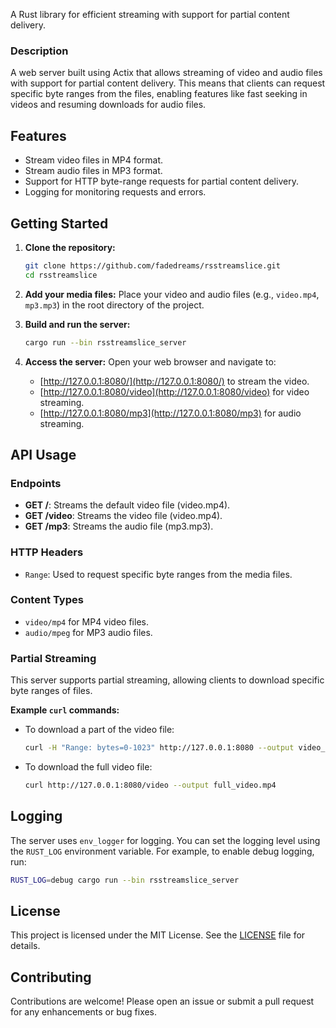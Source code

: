 A Rust library for efficient  streaming with support for partial content delivery.

### Description

A web server built using Actix that allows streaming of video and audio files with support for partial content delivery. This means that clients can request specific byte ranges from the files, enabling features like fast seeking in videos and resuming downloads for audio files.

## Features

- Stream video files in MP4 format.
- Stream audio files in MP3 format.
- Support for HTTP byte-range requests for partial content delivery.
- Logging for monitoring requests and errors.

## Getting Started

1. **Clone the repository:**
   ```bash
   git clone https://github.com/fadedreams/rsstreamslice.git
   cd rsstreamslice
   ```

2. **Add your media files:**
   Place your video and audio files (e.g., `video.mp4`, `mp3.mp3`) in the root directory of the project.

3. **Build and run the server:**
   ```bash
   cargo run --bin rsstreamslice_server
   ```

4. **Access the server:**
   Open your web browser and navigate to:
   - [http://127.0.0.1:8080/](http://127.0.0.1:8080/) to stream the video.
   - [http://127.0.0.1:8080/video](http://127.0.0.1:8080/video) for video streaming.
   - [http://127.0.0.1:8080/mp3](http://127.0.0.1:8080/mp3) for audio streaming.

## API Usage

### Endpoints

- **GET /**: Streams the default video file (video.mp4).
- **GET /video**: Streams the video file (video.mp4).
- **GET /mp3**: Streams the audio file (mp3.mp3).

### HTTP Headers

- `Range`: Used to request specific byte ranges from the media files.

### Content Types

- `video/mp4` for MP4 video files.
- `audio/mpeg` for MP3 audio files.

### Partial Streaming

This server supports partial streaming, allowing clients to download specific byte ranges of files. 

**Example `curl` commands:**

- To download a part of the video file:
  ```bash
  curl -H "Range: bytes=0-1023" http://127.0.0.1:8080 --output video_part.mp4
  ```

- To download the full video file:
  ```bash
  curl http://127.0.0.1:8080/video --output full_video.mp4
  ```

## Logging

The server uses `env_logger` for logging. You can set the logging level using the `RUST_LOG` environment variable. For example, to enable debug logging, run:

```bash
RUST_LOG=debug cargo run --bin rsstreamslice_server
```

## License

This project is licensed under the MIT License. See the [LICENSE](LICENSE) file for details.

## Contributing

Contributions are welcome! Please open an issue or submit a pull request for any enhancements or bug fixes.

